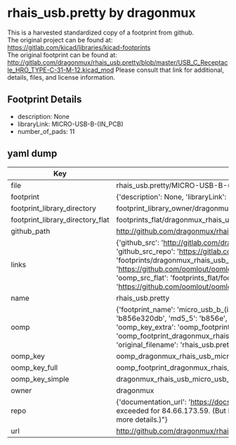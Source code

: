 # rhais_usb.pretty by dragonmux  
This is a harvested standardized copy of a footprint from github.  
The original project can be found at:  
https://gitlab.com/kicad/libraries/kicad-footprints  
The original footprint can be found at:
http://gitlab.com/dragonmux/rhais_usb.pretty/blob/master/USB_C_Receptacle_HRO_TYPE-C-31-M-12.kicad_mod
Please consult that link for additional, details, files, and license information.  
## Footprint Details
* description: None  
* libraryLink: MICRO-USB-B-(IN_PCB)  
* number_of_pads: 11  
## yaml dump  
| Key | Value |  
| --- | --- |  
| file | rhais_usb.pretty/MICRO-USB-B-(IN_PCB).kicad_mod |  
| footprint | {'description': None, 'libraryLink': 'MICRO-USB-B-(IN_PCB)', 'number_of_pads': 11} |  
| footprint_library_directory | footprint_library_owner/dragonmux_rhais_usb.pretty |  
| footprint_library_directory_flat | footprints_flat/dragonmux_rhais_usb_micro_usb_b_(in_pcb)/working |  
| github_path | http://github.com/dragonmux/rhais_usb.pretty/blob/master/MICRO-USB-B-(IN_PCB).kicad_mod |  
| links | {'github_src': 'http://gitlab.com/dragonmux/rhais_usb.pretty/blob/master/USB_C_Receptacle_HRO_TYPE-C-31-M-12.kicad_mod', 'github_src_repo': 'https://gitlab.com/kicad/libraries/kicad-footprints', 'oomp_bot': 'footprints/dragonmux_rhais_usb_micro_usb_b_(in_pcb)/working', 'oomp_bot_github': 'https://github.com/oomlout/oomlout_oomp_footprint_bot/tree/main/footprints/dragonmux_rhais_usb_micro_usb_b_(in_pcb)/working', 'oomp_src_flat': 'footprints_flat/footprints_flat/dragonmux_rhais_usb_micro_usb_b_(in_pcb)/working', 'oomp_src_flat_github': 'https://github.com/oomlout/oomlout_oomp_footprint_src/tree/main/footprints_flat/dragonmux_rhais_usb_micro_usb_b_(in_pcb)/working'} |  
| name | rhais_usb.pretty |  
| oomp | {'footprint_name': 'micro_usb_b_(in_pcb)', 'library_name': 'rhais_usb', 'md5': 'b856e320dbc1dca48397da1fe7d1c96a', 'md5_10': 'b856e320db', 'md5_5': 'b856e', 'md5_6': 'b856e3', 'oomp_key': 'oomp_dragonmux_rhais_usb_micro_usb_b_(in_pcb)', 'oomp_key_extra': 'oomp_footprint_dragonmux_rhais_usb_micro_usb_b_(in_pcb)', 'oomp_key_full': 'oomp_footprint_dragonmux_rhais_usb_micro_usb_b_(in_pcb)_b856e3', 'oomp_key_simple': 'dragonmux_rhais_usb_micro_usb_b_(in_pcb)', 'original_filename': 'rhais_usb.pretty/MICRO-USB-B-(IN_PCB).kicad_mod', 'owner_name': 'dragonmux'} |  
| oomp_key | oomp_dragonmux_rhais_usb_micro_usb_b_(in_pcb) |  
| oomp_key_full | oomp_footprint_dragonmux_rhais_usb_micro_usb_b_(in_pcb) |  
| oomp_key_simple | dragonmux_rhais_usb_micro_usb_b_(in_pcb) |  
| owner | dragonmux |  
| repo | {'documentation_url': 'https://docs.github.com/rest/overview/resources-in-the-rest-api#rate-limiting', 'message': "API rate limit exceeded for 84.66.173.59. (But here's the good news: Authenticated requests get a higher rate limit. Check out the documentation for more details.)"} |  
| url | http://github.com/dragonmux/rhais_usb.pretty |  

